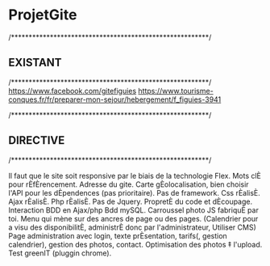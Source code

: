# ProjetGite

/********************************************************/
## EXISTANT
/********************************************************/
https://www.facebook.com/gitefiguies
https://www.tourisme-conques.fr/fr/preparer-mon-sejour/hebergement/f_figuies-3941

/********************************************************/
## DIRECTIVE
/********************************************************/

Il faut que le site soit responsive par le biais de la technologie Flex.
Mots clÈ pour rÈfÈrencement.
Adresse du gite.
Carte gÈolocalisation, bien choisir l'API pour les dÈpendences (pas prioritaire).
Pas de framework.
Css rÈalisÈ.
Ajax rÈalisÈ.
Php rÈalisÈ.
Pas de Jquery.
PropretÈ du code et dÈcoupage.
Interaction BDD en Ajax/php
Bdd mySQL.
Carroussel photo JS fabriquÈ par toi.
Menu qui mène sur des ancres de page ou des pages.
(Calendrier pour a visu des disponibilitÈ, administrÈ donc par l'administrateur, Utiliser CMS)
Page administration avec login, texte prÈsentation, tarifs(, gestion calendrier), gestion des photos, contact.
Optimisation des photos ‡ l'upload. Test greenIT (pluggin chrome).
